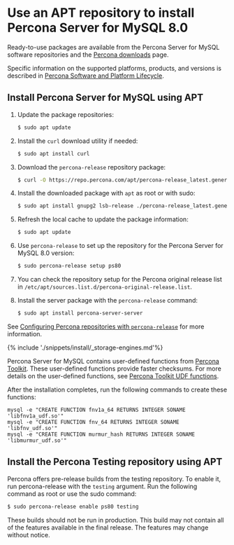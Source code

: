 # Use an APT repository to install Percona Server for MySQL 8.0

Ready-to-use packages are available from the Percona Server for MySQL software
repositories and the [Percona downloads](https://www.percona.com/downloads/Percona-Server-8.0/) page.

Specific information on the supported platforms, products, and versions is described in [Percona Software and Platform Lifecycle](https://www.percona.com/services/policies/percona-software-platform-lifecycle#mysql).


## Install Percona Server for MySQL using APT

1. Update the package repositories:

	```{.bash data-prompt="$"}
	$ sudo apt update
	```

2. Install the `curl` download utility if needed:

	```{.bash data-prompt="$"}
	$ sudo apt install curl
	```
	
3. Download the `percona-release` repository package:

	```{.bash data-prompt="$"}
	$ curl -O https://repo.percona.com/apt/percona-release_latest.generic_all.deb
	```

4. Install the downloaded package with `apt` as root or with sudo:

	```{.bash data-prompt="$"}
	$ sudo apt install gnupg2 lsb-release ./percona-release_latest.generic_all.deb
	```
    

5. Refresh the local cache to update the package information:

	```{.bash data-prompt="$"}
	$ sudo apt update
	```

6. Use `percona-release` to set up the repository for the Percona Server for MySQL 8.0 version:

	```{.bash data-prompt="$"}
	$ sudo percona-release setup ps80
	```

7. You can check the repository setup for the Percona original release list in `/etc/apt/sources.list.d/percona-original-release.list`. 

8. Install the server package with the `percona-release` command:

	```{.bash data-prompt="$"}
	$ sudo apt install percona-server-server
	```

See [Configuring Percona repositories with `percona-release`](https://docs.percona.com/percona-software-repositories/percona-release.html) for more information.

{% include './snippets/install/_storage-engines.md'%}

Percona Server for MySQL contains user-defined functions from [Percona Toolkit](https://docs.percona.com/percona-toolkit/). These user-defined functions provide faster checksums. For more details on the user-defined functions, see [Percona Toolkit UDF functions](https://www.percona.com/doc/percona-server/8.0/management/udf_percona_toolkit.html).

After the installation completes, run the following commands to create these functions:

```mysql
mysql -e "CREATE FUNCTION fnv1a_64 RETURNS INTEGER SONAME 'libfnv1a_udf.so'"
mysql -e "CREATE FUNCTION fnv_64 RETURNS INTEGER SONAME 'libfnv_udf.so'"
mysql -e "CREATE FUNCTION murmur_hash RETURNS INTEGER SONAME 'libmurmur_udf.so'"
```

## Install the Percona Testing repository using APT

Percona offers pre-release builds from the testing repository. To enable it, run
percona-release with the `testing` argument. Run the following command as root or use the sudo command:

```{.bash data-prompt="$"}
$ sudo percona-release enable ps80 testing
```

These builds should not be run in production. This build may not contain all of the features available in the final release. The features may change without notice.

